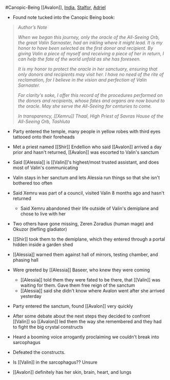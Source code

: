 #Canopic-Being
[[Avalon]], [India](PCs/Current/India.md), [Stalfor](PCs/Current/Stalfor.md), [Adriel](PCs/Current/Adriel.md)

- Found note tucked into the Canopic Being book:
> _Author’s Note_
> 
> _When we began this journey, only the oracle of the All-Seeing Orb, the great Valin Sarnaster, had an inkling where it might lead. It is my honor to have been selected as the first donor and recipient. By giving Valin a piece of myself and receiving a piece of her in return, I can help the fate of the world unfold as she has foreseen._ 
> 
> _It is my honor to protect the oracle in her sanctuary, ensuring that only donors and recipients may visit her. I have no need of the rite of reclamation, for I believe in the vision and perfection of Valin Sarnaster._
> 
> _For clarity's sake, I offer this record of the procedures performed on the donors and recipients, whose fates and organs are now bound to the oracle. May she serve the All-Seeing for centuries to come._
> 
> _In transparency,
> [[Xemru]] Thaal, High Priest of Savras
> House of the All-Seeing Orb, Tashluta_

- Party entered the temple, many people in yellow robes with third eyes tattooed onto their foreheads
- Met a priest named [[Shir]] Endellion who said [[Avalon]] arrived a day prior and hasn't returned, [[Avalon]] was escorted to Valin's sanctum
- Said [[Alessia]] is [[Valin]]'s highest/most trusted assistant, and does most of Valin's communicating
- Valin stays in her sanctum and lets Alessia run things so that she isn't bothered too often
- Said Xemru was part of a council, visited Valin 8 months ago and hasn't returned
	- Said Xemru abandoned their life outside of Valin's demiplane and chose to live with her
- Two others have gone missing, Zeren Zoradius (human mage) and Okuzor (tiefling gladiator)

- [[Shir]] took them to the demiplane, which they entered through a portal hidden inside a garden shed
- [[Alessia]] warned them against hall of mirrors, testing chamber, and phasing hall
- Were greeted by [[Alessia]] Baseer, who knew they were coming
	- [[Alessia]] told them they were fated to be there, that [[Valin]] was waiting for them. Gave them free reign of the sanctum
	- [[Alessia]] said she didn't know where Avalon went after she arrived yesterday

- Party entered the sanctum, found [[Avalon]] very quickly
- After some debate about the next steps they decided to confront [[Valin]] so [[Avalon]] led them the way she remembered and they had to fight the big crystal constructs
- Heard a booming voice arrogantly proclaiming we couldn't break into sarcophagus
- Defeated the constructs.
- Is [[Valin]] in the sarcophagus?? Unsure
- [[Avalon]] definitely has her skin, brain, heart, and lungs